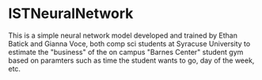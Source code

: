 # ISTNeuralNetwork

This is a simple neural network model
developed and trained by Ethan Batick and Gianna Voce,
both comp sci students at Syracuse University to 
estimate the "business" of the on campus
"Barnes Center" student gym based on paramters such as
time the student wants to go, day of the week, etc.